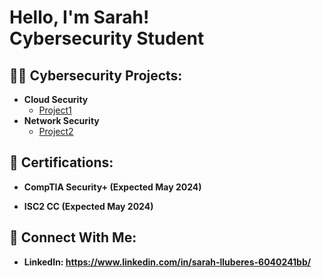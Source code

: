 <h1>Hello, I'm Sarah! <br/><a 
>Cybersecurity Student</a>


<h2>👨‍💻 Cybersecurity Projects:</h2>

- <b> Cloud Security </b>
  - [Project1](https://github.com/GitSarahL/Project1) 
- <b> Network Security </b>
  - [Project2](https://github.com/GitSarahL/Project2)
  
 
<h2>📃 Certifications:</h2>

- <b>CompTIA Security+ (Expected May 2024)</b>

- <b>ISC2 CC (Expected May 2024)</b>
 
<h2>🤳 Connect With Me:</h2>

- <b>LinkedIn: https://www.linkedin.com/in/sarah-lluberes-6040241bb/ </b>


 


<!--
**joshmadakor1/joshmadakor1** is a ✨ _special_ ✨ repository because its `README.md` (this file) appears on your GitHub profile.

Here are some ideas to get you started:

- 🔭 I’m currently working on ...
- 🌱 I’m currently learning ...
- 👯 I’m looking to collaborate on ...
- 🤔 I’m looking for help with ...
- 💬 Ask me about ...
- 📫 How to reach me: ...
- 😄 Pronouns: ...
- ⚡ Fun fact: ...
-->
